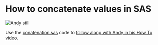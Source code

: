 # How to concatenate values in SAS 

![Andy still](https://img.youtube.com/vi/vE1vW0Qe_gU/0.jpg)

Use the [conatenation.sas](conatenation.sas) code to [follow along with Andy in his How To video](https://www.youtube.com/watch?v=vE1vW0Qe_gU&list=PLVV6eZFA22QwrXd6nSDU18E6XgXSMOs87).

